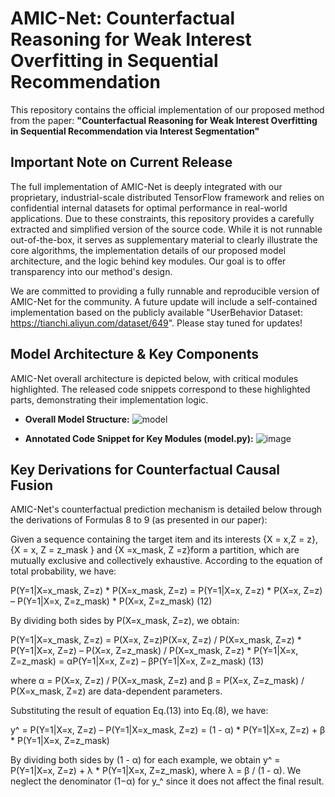 # AMIC-Net: Counterfactual Reasoning for Weak Interest Overfitting in Sequential Recommendation

This repository contains the official implementation of our proposed method from the paper:
**"Counterfactual Reasoning for Weak Interest Overfitting in Sequential Recommendation via Interest Segmentation"**

## Important Note on Current Release
The full implementation of AMIC-Net is deeply integrated with our proprietary, industrial-scale distributed TensorFlow framework and relies on confidential internal datasets for optimal performance in real-world applications. Due to these constraints, this repository provides a carefully extracted and simplified version of the source code. While it is not runnable out-of-the-box, it serves as supplementary material to clearly illustrate the core algorithms, the implementation details of our proposed model architecture, and the logic behind key modules. Our goal is to offer transparency into our method's design.

We are committed to providing a fully runnable and reproducible version of AMIC-Net for the community. A future update will include a self-contained implementation based on the publicly available "UserBehavior Dataset: https://tianchi.aliyun.com/dataset/649". Please stay tuned for updates!

## Model Architecture & Key Components
AMIC-Net  overall architecture is depicted below, with critical modules highlighted. The released code snippets correspond to these highlighted parts, demonstrating their implementation logic.

*   **Overall Model Structure:**
![model](https://github.com/user-attachments/assets/ee9a961e-f3bd-4a51-8cd3-83d72abcf13a)

*   **Annotated Code Snippet for Key Modules (model.py):**
![image](https://github.com/user-attachments/assets/275d21ce-ef2a-4428-87ad-71f23c66bf10)

## Key Derivations for Counterfactual Causal Fusion

AMIC-Net's counterfactual prediction mechanism is detailed below through the derivations of Formulas 8 to 9 (as presented in our paper):

Given a sequence containing the target item and its interests {X = x,Z = z}, {X = x, Z = z_mask } and {X =x_mask, Z =z}form a partition, which are mutually exclusive and collectively exhaustive. According to the equation of total probability, we have:

P(Y=1|X=x_mask, Z=z) * P(X=x_mask, Z=z) = P(Y=1|X=x, Z=z) * P(X=x, Z=z) – P(Y=1|X=x, Z=z_mask) * P(X=x, Z=z_mask)     (12)

By dividing both sides by P(X=x_mask, Z=z), we obtain:

P(Y=1|X=x_mask, Z=z) = P(X=x, Z=z)P(X=x, Z=z) / P(X=x_mask, Z=z) * P(Y=1|X=x, Z=z) – P(X=x, Z=z_mask) / P(X=x_mask, Z=z) * P(Y=1|X=x, Z=z_mask) 
                     = αP(Y=1|X=x, Z=z) – βP(Y=1|X=x, Z=z_mask)    (13)

where α = P(X=x, Z=z) / P(X=x_mask, Z=z) and β = P(X=x, Z=z_mask) / P(X=x_mask, Z=z) are data-dependent parameters.

Substituting the result of equation Eq.(13) into Eq.(8), we have:

y^ = P(Y=1|X=x, Z=z) – P(Y=1|X=x_mask, Z=z) = (1 - α) * P(Y=1|X=x, Z=z) + β * P(Y=1|X=x, Z=z_mask)

By dividing both sides by (1 - α) for each example, we obtain y^ = P(Y=1|X=x, Z=z) + λ * P(Y=1|X=x, Z=z_mask), where λ = β / (1 - α). We neglect the denominator (1−α) for y_^ since it does not affect the final result.
